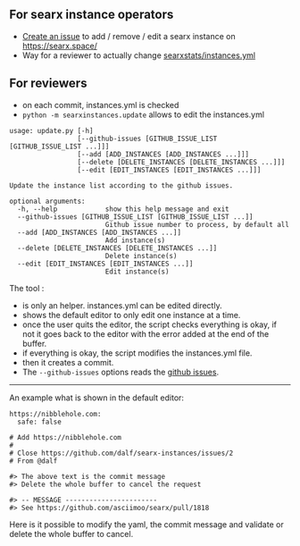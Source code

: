 ## For searx instance operators

* [Create an issue](https://github.com/dalf/searx-instances/issues/new/choose) to add / remove / edit a searx instance on https://searx.space/
* Way for a reviewer to actually change [searxstats/instances.yml](https://github.com/dalf/searx-instances/blob/master/searxinstances/instances.yml)

## For reviewers

* on each commit, instances.yml is checked
* ```python -m searxinstances.update``` allows to edit the instances.yml

```
usage: update.py [-h]
                 [--github-issues [GITHUB_ISSUE_LIST [GITHUB_ISSUE_LIST ...]]]
                 [--add [ADD_INSTANCES [ADD_INSTANCES ...]]]
                 [--delete [DELETE_INSTANCES [DELETE_INSTANCES ...]]]
                 [--edit [EDIT_INSTANCES [EDIT_INSTANCES ...]]]

Update the instance list according to the github issues.

optional arguments:
  -h, --help            show this help message and exit
  --github-issues [GITHUB_ISSUE_LIST [GITHUB_ISSUE_LIST ...]]
                        Github issue number to process, by default all
  --add [ADD_INSTANCES [ADD_INSTANCES ...]]
                        Add instance(s)
  --delete [DELETE_INSTANCES [DELETE_INSTANCES ...]]
                        Delete instance(s)
  --edit [EDIT_INSTANCES [EDIT_INSTANCES ...]]
                        Edit instance(s)
```

The tool :
* is only an helper. instances.yml can be edited directly.
* shows the default editor to only edit one instance at a time.
* once the user quits the editor, the script checks everything is okay, if not it goes back to the editor with the error added at the end of the buffer.
* if everything is okay, the script modifies the instances.yml file.
* then it creates a commit.
* The ```--github-issues``` options reads the [github issues](https://github.com/dalf/searx-instances/issues).

---

An example what is shown in the default editor:
```
https://nibblehole.com:
  safe: false

# Add https://nibblehole.com
#
# Close https://github.com/dalf/searx-instances/issues/2
# From @dalf

#> The above text is the commit message
#> Delete the whole buffer to cancel the request

#> -- MESSAGE -----------------------
#> See https://github.com/asciimoo/searx/pull/1818
```

Here is it possible to modify the yaml, the commit message and validate or delete the whole buffer to cancel.
